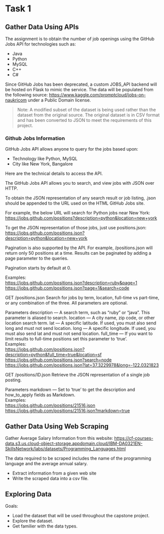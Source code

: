 # Task 1
## Gather Data Using APIs
The assignment is to obtain the number of job openings using the GitHub Jobs API for technologies such as:
- Java
- Python
- MySQL
- C++
- C#
  
Since GitHub Jobs has been deprecated, a custom JOBS_API backend will be hosted on Flask to mimic the service. The data will be populated from the following source: https://www.kaggle.com/promptcloud/jobs-on-naukricom under a Public Domain license.
> Note: A modified subset of the dataset is being used rather than the dataset from the original source. The original dataset is in CSV format and has been converted to JSON to meet the requirements of this project.

### Github Jobs Information
GitHub Jobs API allows anyone to query for the jobs based upon:
- Technology like Python, MySQL
- City like New York, Bangalore

Here are the technical details to access the API.

The GitHub Jobs API allows you to search, and view jobs with JSON over HTTP.

To obtain the JSON representation of any search result or job listing, .json should be appended to the URL used on the HTML GitHub Jobs site.

For example, the below URL will search for Python jobs near New York:
https://jobs.github.com/positions?description=python&location=new+york

To get the JSON representation of those jobs, just use positions.json:
https://jobs.github.com/positions.json?description=python&location=new+york

Pagination is also supported by the API. For example, /positions.json will return only 50 positions at a time. Results can be paginated by adding a page parameter to the queries.

Pagination starts by default at 0.

Examples:</br>
https://jobs.github.com/positions.json?description=ruby&page=1</br>
https://jobs.github.com/positions.json?page=1&search=code</br>

GET /positions.json Search for jobs by term, location, full-time vs part-time, or any combination of the three. All parameters are optional.

Parameters description — A search term, such as “ruby” or “java”. This parameter is aliased to search. location — A city name, zip code, or other location search term. lat — A specific latitude. If used, you must also send long and must not send location. long — A specific longitude. If used, you must also send lat and must not send location. full_time — If you want to limit results to full-time positions set this parameter to ‘true’.</br>
Examples:</br>
https://jobs.github.com/positions.json?description=python&full_time=true&location=sf</br>
https://jobs.github.com/positions.json?search=node</br>
https://jobs.github.com/positions.json?lat=37.3229978&long=-122.0321823</br>

GET /positions/ID.json Retrieve the JSON representation of a single job posting.

Parameters markdown — Set to ‘true’ to get the description and how_to_apply fields as Markdown.</br>
Examples:</br>
https://jobs.github.com/positions/21516.json</br>
https://jobs.github.com/positions/21516.json?markdown=true

## Gather Data Using Web Scraping
Gather Average Salary Information from this website: https://cf-courses-data.s3.us.cloud-object-storage.appdomain.cloud/IBM-DA0321EN-SkillsNetwork/labs/datasets/Programming_Languages.html

The data required to be scraped includes the name of the programming language and the average annual salary.
- Extract information from a given web site
- Write the scraped data into a csv file.

## Exploring Data
Goals:
- Load the dataset that will be used throughout the capstone project.
- Explore the dataset.
- Get familier with the data types.
